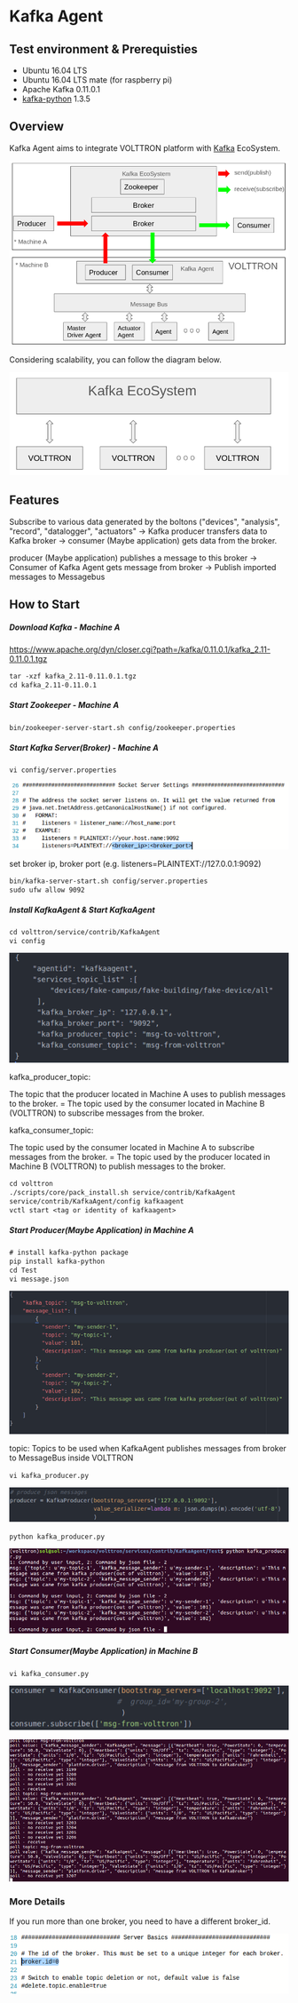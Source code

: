 # Kafka Agent

## Test environment & Prerequisties

- Ubuntu 16.04 LTS
- Ubuntu 16.04 LTS mate (for raspberry pi)
- Apache Kafka 0.11.0.1
- [kafka-python](https://github.com/dpkp/kafka-python) 1.3.5



## Overview

Kafka Agent aims to integrate VOLTTRON platform with [Kafka](https://kafka.apache.org/) EcoSystem.

![overview_1](./img/overview_1.png)



Considering scalability, you can follow the diagram below.

![overview_2](./img/overview_2.png)



## Features

Subscribe to various data generated by the boltons ("devices", "analysis", "record", "datalogger", "actuators"
-> Kafka producer transfers data to Kafka broker
-> consumer (Maybe application) gets data from the broker.



producer (Maybe application) publishes a message to this broker
-> Consumer of Kafka Agent gets message from broker
-> Publish imported messages to Messagebus



## How to Start

##### Download Kafka - Machine A

<https://www.apache.org/dyn/closer.cgi?path=/kafka/0.11.0.1/kafka_2.11-0.11.0.1.tgz>

```
tar -xzf kafka_2.11-0.11.0.1.tgz
cd kafka_2.11-0.11.0.1
```



##### Start Zookeeper - Machine A

`bin/zookeeper-server-start.sh config/zookeeper.properties`



##### Start Kafka Server(Broker) - Machine A

```
vi config/server.properties
```

![how_to_start_1](./img/how_to_start_1.png)

set broker ip, broker port (e.g. listeners=PLAINTEXT://127.0.0.1:9092)

```
bin/kafka-server-start.sh config/server.properties
sudo ufw allow 9092
```



##### Install KafkaAgent & Start KafkaAgent 

```
cd volttron/service/contrib/KafkaAgent
vi config
```

![how_to_start_2](./img/how_to_start_2.png)

kafka_producer_topic: 

The topic that the producer located in Machine A uses to publish messages to the broker.
= The topic used by the consumer located in Machine B (VOLTTRON) to subscribe messages from the broker.



kafka_consumer_topic: 

The topic used by the consumer located in Machine A to subscribe messages from the broker.
= The topic used by the producer located in Machine B (VOLTTRON) to publish messages to the broker.

```
cd volttron
./scripts/core/pack_install.sh service/contrib/KafkaAgent service/contrib/KafkaAgent/config kafkaagent
vctl start <tag or identity of kafkaagent>
```



##### Start Producer(Maybe Application) in Machine A

```
# install kafka-python package
pip install kafka-python
cd Test
vi message.json
```

![how_to_start_4](./img/how_to_start_4.png)

topic: Topics to be used when KafkaAgent publishes messages from broker to MessageBus inside VOLTTRON

`vi kafka_producer.py`

![how_to_start_3](./img/how_to_start_3.png)

`python kafka_producer.py ` 

![how_to_start_5](./img/how_to_start_5.png)



##### Start Consumer(Maybe Application) in Machine B

`vi kafka_consumer.py`

![how_to_start_6](./img/how_to_start_6.png)

![how_to_start_7](./img/how_to_start_7.png)



### More Details

If you run more than one broker, you need to have a different broker_id.

![more_details_1](./img/more_details_1.png)
